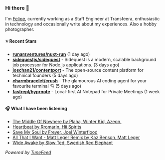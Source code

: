 ### Hi there 👋

I'm [Felipe](https://felipevm.com), currently working as a Staff Engineer at Transfeera, enthusiastic in technology and occasionally write about my experiences. Also a hobby photographer.

#### ⭐ Recent Stars
- **[runarsventures/nuxt-run](https://github.com/runarsventures/nuxt-run)** (1 day ago)
- **[sidequestjs/sidequest](https://github.com/sidequestjs/sidequest)** - Sidequest is a modern, scalable background job processor for Node.js applications. (3 days ago)
- **[joschan21/contentport](https://github.com/joschan21/contentport)** - The open-source content platform for technical founders (5 days ago)
- **[charmbracelet/crush](https://github.com/charmbracelet/crush)** - The glamourous AI coding agent for your favourite terminal 💘 (5 days ago)
- **[fastrepl/hyprnote](https://github.com/fastrepl/hyprnote)** - Local-first AI Notepad for Private Meetings (1 week ago)

#### 🎧 What I have been listening
- [The Middle Of Nowhere by Plaha, Winter Kid, Azeon.](https://open.spotify.com/track/3FJrLjlL0Pu1GraHCUceq8)
- [Heartbeat by Rromarin, Hii Spirits](https://open.spotify.com/track/5F3Sh7r8qlgFOIeE6o5jCl)
- [Save My Soul by Freyer, Joel Winterflood](https://open.spotify.com/track/7hcldMED72sE2XCGOpy90q)
- [All That I Want - Matt Leger Remix by Kaz Benson, Matt Leger](https://open.spotify.com/track/2qc17uDP4VXcfZdo1sFiWo)
- [Wide Awake by Slow Ted, Swedish Red Elephant](https://open.spotify.com/track/3VMpFBqmPfuVp9LH7TvKOh)

_Powered by [TuneFeed](https://tunefeed.app?ref=github.com)_
